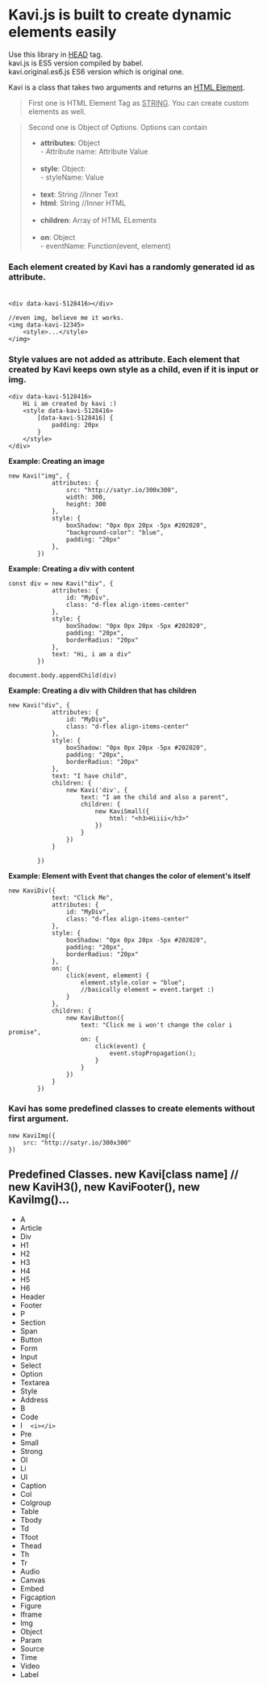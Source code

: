 # **Kavi.js is built to create dynamic elements easily** 
Use this library in <ins>HEAD</ins> tag.<br>
kavi.js is ES5 version compiled by babel.<br>
kavi.original.es6.js ES6 version which is original one.

Kavi is a class that takes two arguments and returns an <ins>HTML Element</ins>. <br>

>First one is HTML Element Tag as <ins>STRING</ins>. You can create custom elements as well.

>Second one is Object of Options. Options can contain
> - **attributes**:  Object <br>- Attribute name: Attribute Value <br><br> 
> - **style**: Object: <br> - styleName: Value<br><br>
> - **text**: String //Inner Text
> - **html**: String //Inner HTML <br><br>
> - **children**: Array of HTML ELements <br><br>
> - **on**: Object <br> - eventName: Function(event, element)

###  Each element created by Kavi has a randomly generated id as attribute. <br><br>
```
<div data-kavi-5128416></div>

//even img, believe me it works.
<img data-kavi-12345> 
	<style>...</style>
</img>
```
### Style values are not added as attribute. Each element that created by Kavi keeps own style as a child, even if it is input or img.
```
<div data-kavi-5128416>
	Hi i am created by kavi :)
	<style data-kavi-5128416>
		[data-kavi-5128416] {
			padding: 20px
		}
	</style>
</div>
```


 **Example: Creating an image**<br>

```
new Kavi("img", {
            attributes: {
                src: "http://satyr.io/300x300",
				width: 300,
				height: 300
            },
            style: {
                boxShadow: "0px 0px 20px -5px #202020",
				"background-color": "blue",
				padding: "20px"
            },
        })
```

**Example: Creating a div with content**  <br>

```
const div = new Kavi("div", {
            attributes: {
                id: "MyDiv",
				class: "d-flex align-items-center"
            },
            style: {
                boxShadow: "0px 0px 20px -5px #202020",
				padding: "20px",
				borderRadius: "20px"
            },
			text: "Hi, i am a div"
        })

document.body.appendChild(div)
```
**Example: Creating a div with Children that has children**  <br>

```
new Kavi("div", {
            attributes: {
                id: "MyDiv",
				class: "d-flex align-items-center"
            },
            style: {
                boxShadow: "0px 0px 20px -5px #202020",
				padding: "20px",
				borderRadius: "20px"
            },
			text: "I have child",
			children: {
				new Kavi('div', {
					text: "I am the child and also a parent",
					children: {
						new KaviSmall({
							html: "<h3>Hiiii</h3>"
						})
					}
				})
			}
			
        })
```

**Example: Element with Event that changes the color of element's itself**  <br>

```
new KaviDiv({
			text: "Click Me",
            attributes: {
                id: "MyDiv",
				class: "d-flex align-items-center"
            },
            style: {
                boxShadow: "0px 0px 20px -5px #202020",
				padding: "20px",
				borderRadius: "20px"
            },
			on: {
				click(event, element) {
					element.style.color = "blue";
					//basically element = event.target :)
				}
			},
			children: {
				new KaviButton({
					text: "Click me i won't change the color i promise",
					on: {
						click(event) {
							event.stopPropagation();
						}
					}
				})
			}
        })
```

### Kavi has some predefined classes to create elements without first argument.
```
new KaviImg({
	src: "http://satyr.io/300x300"
})
```

## Predefined Classes. new Kavi[class name] // new KaviH3(), new KaviFooter(), new KaviImg()...
- A <br>
- Article<br>
- Div<br>
- H1<br>
- H2<br>
- H3<br>
- H4<br>
- H5<br>
- H6<br>
- Header<br>
- Footer<br>
- P<br>
- Section<br>
- Span<br>
- Button<br>
- Form<br>
- Input<br>
- Select<br>
- Option<br>
- Textarea<br>
- Style<br>
- Address<br>
- B<br>
- Code<br>
- I &nbsp;&nbsp; ```<i></i>``` <br>
- Pre<br>
- Small<br>
- Strong<br>
- Ol<br>
- Li<br>
- Ul<br>
- Caption<br>
- Col<br>
- Colgroup<br>
- Table<br>
- Tbody<br>
- Td<br>
- Tfoot<br>
- Thead<br>
- Th<br>
- Tr<br>
- Audio<br>
- Canvas<br>
- Embed<br>
- Figcaption<br>
- Figure<br>
- Iframe<br>
- Img<br>
- Object<br>
- Param<br>
- Source<br>
- Time<br>
- Video<br>
- Label


